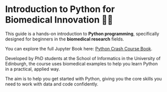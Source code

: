 # Introduction to Python for Biomedical Innovation 🧬🐍


This guide is a hands-on introduction to **Python programming**, specifically designed for beginners in the **biomedical research** fields.

You can explore the full Jupyter Book here: [Python Crash Course Book](https://hanane-issa.github.io/python-crash-course/intro.html).

Developed by PhD students at the School of Informatics in the University of Edinburgh, the course uses biomedical examples to help you learn Python in a practical, applied way.

The aim is to help you get started with Python, giving you the core skills you need to work with data and code confidently.
